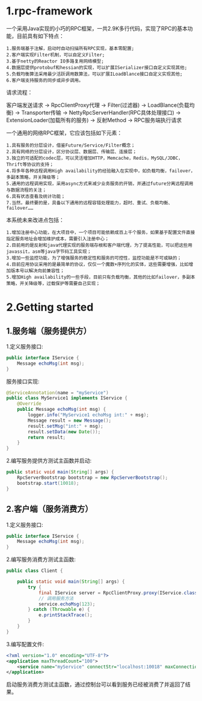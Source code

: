 # 1.rpc-framework

一个采用Java实现的小巧的RPC框架，一共2.9K多行代码，实现了RPC的基本功能，目前具有如下特点：

    1.服务端基于注解，启动时自动扫描所有RPC实现，基本零配置;
    2.客户端实现Filter机制，可以自定义Filter;
    3.基于netty的Reactor IO多路复用网络模型;
    4.数据层提供protobuf和hessian的实现，可以扩展ISerializer接口自定义实现其他;
    5.负载均衡算法采用最少活跃调用数算法，可以扩展ILoadBlance接口自定义实现其他;
    6.客户端支持服务的同步或异步调用。

请求流程：

客户端发送请求 -> RpcClientProxy代理 -> Filter(过滤器) -> LoadBlance(负载均衡) -> Transporter传输 -> NettyRpcServerHandler(RPC具体处理接口) -> ExtensionLoader(加载所有的服务) -> 反射Method -> RPC服务端执行请求

一个通用的网络RPC框架，它应该包括如下元素：

    1.具有服务的分层设计，借鉴Future/Service/Filter概念；
    2.具有网络的分层设计，区分协议层、数据层、传输层、连接层；
    3.独立的可适配的codec层，可以灵活增加HTTP，Memcache，Redis，MySQL/JDBC，Thrift等协议的支持；
    4.将多年各种远程调用High availability的经验融入在实现中，如负载均衡，failover，多副本策略，开关降级等；
    5.通用的远程调用实现，采用async方式来减少业务服务的开销，并通过future分离远程调用与数据流程的关注；
    6.具有状态查看及统计功能；
    7.当然，最终要的是，具备以下通用的远程容错处理能力，超时、重试、负载均衡、failover……

本系统未来改进点包括：

    1.增加注册中心功能，在大项目中，一个项目可能依赖成百上千个服务，如果基于配置文件直接指定服务地址会增加维护成本，需要引入注册中心；
    2.目前用的是反射和java代理实现的服务端存根和客户端代理，为了提高性能，可以把这些用javassit，asm等java字节码工具实现；
    3.增加一些监控功能，为了增强服务的稳定性和服务的可控性，监控功能是不可或缺的；
    4.目前应用协议采用的是最简单的协议，仅仅一个魔数+序列化的实体，这些需要增强，比如增加版本号以解决向前兼容性；
    5.增加High availability的一些手段，目前只有负载均衡，其他的比如failover，多副本策略，开关降级等，过载保护等需要自己实现；

# 2.Getting started

## 1.服务端（服务提供方）

1.定义服务接口:

```java
public interface IService {
    Message echoMsg(int msg);
}
```

服务接口实现:

```java
@ServiceAnnotation(name = "myService")
public class MyService1 implements IService {
    @Override
    public Message echoMsg(int msg) {
        logger.info("MyService1 echoMsg int:" + msg);
        Message result = new Message();
        result.setMsg("int:" + msg);
        result.setData(new Date());
        return result;
    }
}
```

2.编写服务提供方测试主函数并启动:

```java
public static void main(String[] args) {
    RpcServerBootstrap bootstrap = new RpcServerBootstrap();
    bootstrap.start(10018);
}
```

## 2.客户端（服务消费方）

1.定义服务接口:

```java
public interface IService {
    Message echoMsg(int msg);
}
```

2.编写服务消费方测试主函数:

```java
public class Client {

    public static void main(String[] args) {
        try {
            final IService server = RpcClientProxy.proxy(IService.class, "myService", "myService");
            // 调用服务方法
            service.echoMsg(123);
        } catch (Throwable e) {
            e.printStackTrace();
        }
    }
}
```

3.编写配置文件:

```xml
<?xml version="1.0" encoding="UTF-8"?>
<application maxThreadCount="100">
    <service name="myService" connectStr="localhost:10018" maxConnection="200" async="true"/>
</application>
```

启动服务消费方测试主函数，通过控制台可以看到服务已经被消费了并返回了结果。
